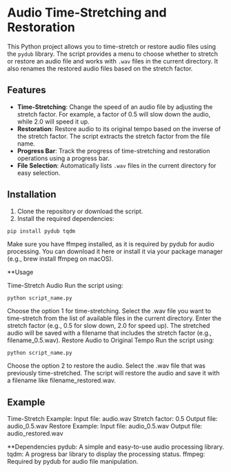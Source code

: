 # Audio Time-Stretching and Restoration

This Python project allows you to time-stretch or restore audio files using the `pydub` library. The script provides a menu to choose whether to stretch or restore an audio file and works with `.wav` files in the current directory. It also renames the restored audio files based on the stretch factor.

## Features

- **Time-Stretching**: Change the speed of an audio file by adjusting the stretch factor. For example, a factor of 0.5 will slow down the audio, while 2.0 will speed it up.
- **Restoration**: Restore audio to its original tempo based on the inverse of the stretch factor. The script extracts the stretch factor from the file name.
- **Progress Bar**: Track the progress of time-stretching and restoration operations using a progress bar.
- **File Selection**: Automatically lists `.wav` files in the current directory for easy selection.

## Installation

1. Clone the repository or download the script.
2. Install the required dependencies:

```bash
pip install pydub tqdm
```


Make sure you have ffmpeg installed, as it is required by pydub for audio processing. You can download it here or install it via your package manager (e.g., brew install ffmpeg on macOS).

**Usage

Time-Stretch Audio
Run the script using:

```python script_name.py```

Choose the option 1 for time-stretching.
Select the .wav file you want to time-stretch from the list of available files in the current directory.
Enter the stretch factor (e.g., 0.5 for slow down, 2.0 for speed up).
The stretched audio will be saved with a filename that includes the stretch factor (e.g., filename_0.5.wav).
Restore Audio to Original Tempo
Run the script using:

```python script_name.py```

Choose the option 2 to restore the audio.
Select the .wav file that was previously time-stretched.
The script will restore the audio and save it with a filename like filename_restored.wav.

## Example

Time-Stretch Example:
Input file: audio.wav
Stretch factor: 0.5
Output file: audio_0.5.wav
Restore Example:
Input file: audio_0.5.wav
Output file: audio_restored.wav

**Dependencies
pydub: A simple and easy-to-use audio processing library.
tqdm: A progress bar library to display the processing status.
ffmpeg: Required by pydub for audio file manipulation.
